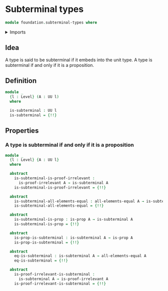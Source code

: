 # Subterminal types

```agda
module foundation.subterminal-types where
```

<details><summary>Imports</summary>

```agda
open import foundation.action-on-identifications-functions
open import foundation.unit-type
open import foundation.universe-levels

open import foundation-core.contractible-types
open import foundation-core.embeddings
open import foundation-core.equivalences
open import foundation-core.function-types
open import foundation-core.identity-types
open import foundation-core.propositions
```

</details>

## Idea

A type is said to be subterminal if it embeds into the unit type. A type is
subterminal if and only if it is a proposition.

## Definition

```agda
module _
  {l : Level} (A : UU l)
  where

  is-subterminal : UU l
  is-subterminal = {!!}
```

## Properties

### A type is subterminal if and only if it is a proposition

```agda
module _
  {l : Level} {A : UU l}
  where

  abstract
    is-subterminal-is-proof-irrelevant :
      is-proof-irrelevant A → is-subterminal A
    is-subterminal-is-proof-irrelevant = {!!}

  abstract
    is-subterminal-all-elements-equal : all-elements-equal A → is-subterminal A
    is-subterminal-all-elements-equal = {!!}

  abstract
    is-subterminal-is-prop : is-prop A → is-subterminal A
    is-subterminal-is-prop = {!!}

  abstract
    is-prop-is-subterminal : is-subterminal A → is-prop A
    is-prop-is-subterminal = {!!}

  abstract
    eq-is-subterminal : is-subterminal A → all-elements-equal A
    eq-is-subterminal = {!!}

  abstract
    is-proof-irrelevant-is-subterminal :
      is-subterminal A → is-proof-irrelevant A
    is-proof-irrelevant-is-subterminal = {!!}
```
